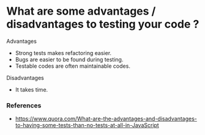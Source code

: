 # What are some advantages / disadvantages to testing your code ?

Advantages
 - Strong tests makes refactoring easier.
 - Bugs are easier to be found during testing.
 - Testable codes are often maintainable codes.

Disadvantages
 - It takes time.

### References
 - https://www.quora.com/What-are-the-advantages-and-disadvantages-to-having-some-tests-than-no-tests-at-all-in-JavaScript
